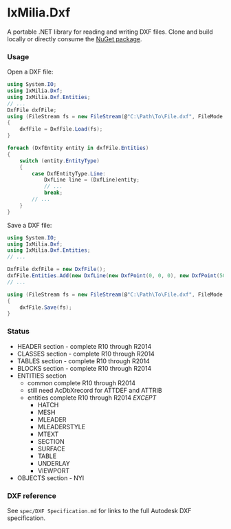 ﻿IxMilia.Dxf
===========

A portable .NET library for reading and writing DXF files.  Clone and build
locally or directly consume the
[NuGet package](http://www.nuget.org/packages/IxMilia.Dxf/).

### Usage

Open a DXF file:

``` C#
using System.IO;
using IxMilia.Dxf;
using IxMilia.Dxf.Entities;
// ...
DxfFile dxfFile;
using (FileStream fs = new FileStream(@"C:\Path\To\File.dxf", FileMode.Open))
{
    dxfFile = DxfFile.Load(fs);
}

foreach (DxfEntity entity in dxfFile.Entities)
{
    switch (entity.EntityType)
    {
        case DxfEntityType.Line:
            DxfLine line = (DxfLine)entity;
            // ...
            break;
        // ...
    }
}
```

Save a DXF file:

``` C#
using System.IO;
using IxMilia.Dxf;
using IxMilia.Dxf.Entities;
// ...

DxfFile dxfFile = new DxfFile();
dxfFile.Entities.Add(new DxfLine(new DxfPoint(0, 0, 0), new DxfPoint(50, 50, 0)));
// ...

using (FileStream fs = new FileStream(@"C:\Path\To\File.dxf", FileMode.Open))
{
    dxfFile.Save(fs);
}
```

### Status

- HEADER section - complete R10 through R2014
- CLASSES section - complete R10 through R2014
- TABLES section - complete R10 through R2014
- BLOCKS section - complete R10 through R2014
- ENTITIES section
  - common complete R10 through R2014
  - still need AcDbXrecord for ATTDEF and ATTRIB
  - entities complete R10 through R2014 _EXCEPT_
    - HATCH
    - MESH
    - MLEADER
    - MLEADERSTYLE
    - MTEXT
    - SECTION
    - SURFACE
    - TABLE
    - UNDERLAY
    - VIEWPORT
- OBJECTS section - NYI

### DXF reference

See `spec/DXF Specification.md` for links to the full Autodesk DXF specification.
